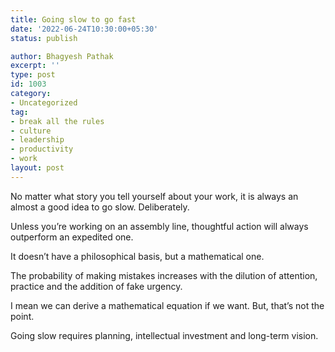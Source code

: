 ```yaml
---
title: Going slow to go fast
date: '2022-06-24T10:30:00+05:30'
status: publish

author: Bhagyesh Pathak
excerpt: ''
type: post
id: 1003
category:
- Uncategorized
tag:
- break all the rules
- culture
- leadership
- productivity
- work
layout: post
---
```


No matter what story you tell yourself about your work, it is always an almost a good idea to go slow. Deliberately.

Unless you’re working on an assembly line, thoughtful action will always outperform an expedited one.

It doesn’t have a philosophical basis, but a mathematical one.

The probability of making mistakes increases with the dilution of attention, practice and the addition of fake urgency.

I mean we can derive a mathematical equation if we want. But, that’s not the point.

Going slow requires planning, intellectual investment and long-term vision.